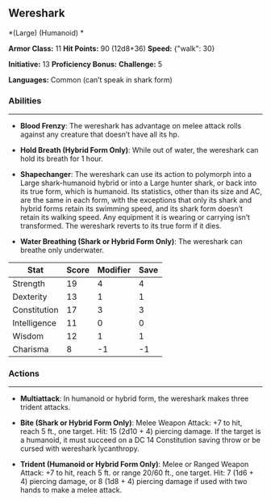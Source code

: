 ## Wereshark
*(Large) (Humanoid) *

**Armor Class:** 11
**Hit Points:** 90 (12d8+36)
**Speed:** {"walk": 30}

**Initiative:** 13
**Proficiency Bonus:**
**Challenge:** 5

**Languages:** Common (can’t speak in shark form)

### Abilities
 --- 
- **Blood Frenzy**: The wereshark has advantage on melee attack rolls against any creature that doesn’t have all its hp.

- **Hold Breath (Hybrid Form Only)**: While out of water, the wereshark can hold its breath for 1 hour.

- **Shapechanger**: The wereshark can use its action to polymorph into a Large shark-humanoid hybrid or into a Large hunter shark, or back into its true form, which is humanoid. Its statistics, other than its size and AC, are the same in each form, with the exceptions that only its shark and hybrid forms retain its swimming speed, and its shark form doesn’t retain its walking speed. Any equipment it is wearing or carrying isn’t transformed. The wereshark reverts to its true form if it dies.

- **Water Breathing (Shark or Hybrid Form Only)**: The wereshark can breathe only underwater.



| Stat | Score | Modifier | Save |
| ---- | ---- | ---- | ---- |
| Strength | 19 | 4 | 4 |
| Dexterity | 13 | 1 | 1 |
| Constitution | 17 | 3 | 3 |
| Intelligence | 11 | 0 | 0 |
| Wisdom | 12 | 1 | 1 |
| Charisma | 8 | -1 | -1 |

### Actions
 --- 
- **Multiattack**: In humanoid or hybrid form, the wereshark makes three trident attacks.

- **Bite (Shark or Hybrid Form Only)**: Melee Weapon Attack: +7 to hit, reach 5 ft., one target. Hit: 15 (2d10 + 4) piercing damage. If the target is a humanoid, it must succeed on a DC 14 Constitution saving throw or be cursed with wereshark lycanthropy.

- **Trident (Humanoid or Hybrid Form Only)**: Melee or Ranged Weapon Attack: +7 to hit, reach 5 ft. or range 20/60 ft., one target. Hit: 7 (1d6 + 4) piercing damage, or 8 (1d8 + 4) piercing damage if used with two hands to make a melee attack.

